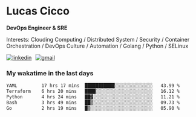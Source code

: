 # Lucas Cicco

**DevOps Engineer & SRE**

Interests: Clouding Computing / Distributed System / Security / Container Orchestration / DevOps Culture / Automation / Golang / Python / SELinux
 
<div style="display: flex; align-items: center; gap: 10px;">
  <a href="https://www.linkedin.com/in/lucas-vitor-de-cicco" target="_blank">
    <img
      src="https://img.shields.io/badge/-LinkedIn-%230077B5?style=for-the-badge&logo=linkedin&logoColor=white"
      alt="linkedin"
      target="_blank" 
    />
  </a>
  <a href="mailto:lucasvitorx1@gmail.com">
      <img
        src="https://img.shields.io/badge/-Gmail-%23333?style=for-the-badge&logo=gmail&logoColor=white"
        alt="gmail"
        target="_blank"
      />
  </a>
</div>

### My wakatime in the last days

<!--START_SECTION:waka-->

```txt
YAML         17 hrs 17 mins  ███████████░░░░░░░░░░░░░░   43.99 %
Terraform    6 hrs 20 mins   ████░░░░░░░░░░░░░░░░░░░░░   16.12 %
Python       4 hrs 24 mins   ██▓░░░░░░░░░░░░░░░░░░░░░░   11.21 %
Bash         3 hrs 49 mins   ██▒░░░░░░░░░░░░░░░░░░░░░░   09.73 %
Go           2 hrs 19 mins   █▒░░░░░░░░░░░░░░░░░░░░░░░   05.90 %
```

<!--END_SECTION:waka-->
